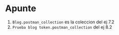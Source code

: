 # Apunte

1. `Blog.postman_collection` es la coleccion del ej 7.2
2. `Prueba blog token.postman_collection` del ej 8.2
